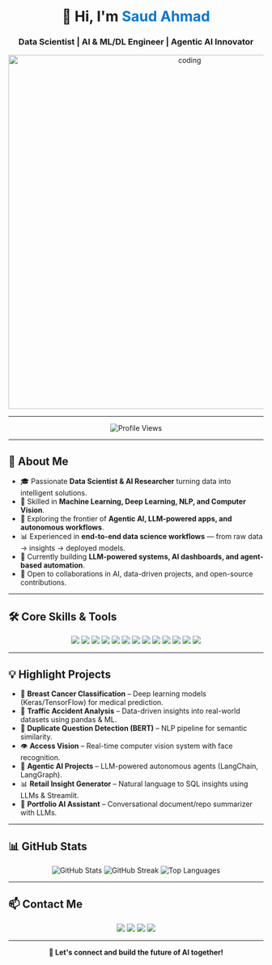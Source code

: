 <!-- Profile Header -->
<h1 align="center">👋 Hi, I'm <span style="color:#0078D4">Saud Ahmad</span></h1>
<h3 align="center">Data Scientist | AI & ML/DL Engineer | Agentic AI Innovator</h3>

<p align="center">
  <img src="https://i.pinimg.com/originals/81/17/8b/81178b47a8598f0c81c4799f2cdd4057.gif" alt="coding" width="700"/>
</p>

---

<p align="center">
  <img src="https://komarev.com/ghpvc/?username=saud0346&label=Profile%20views&color=0e75b6&style=flat" alt="Profile Views"/>
</p>

---

## 🚀 About Me
- 🎓 Passionate **Data Scientist & AI Researcher** turning data into intelligent solutions.  
- 🤖 Skilled in **Machine Learning, Deep Learning, NLP, and Computer Vision**.  
- 🧠 Exploring the frontier of **Agentic AI, LLM-powered apps, and autonomous workflows**.  
- 📊 Experienced in **end-to-end data science workflows** — from raw data → insights → deployed models.  
- 🌱 Currently building **LLM-powered systems, AI dashboards, and agent-based automation**.  
- 📢 Open to collaborations in AI, data-driven projects, and open-source contributions.  

---

## 🛠️ Core Skills & Tools
<p align="center">
  <img src="https://img.shields.io/badge/Python-3776AB?style=for-the-badge&logo=python&logoColor=white"/>
  <img src="https://img.shields.io/badge/Numpy-013243?style=for-the-badge&logo=numpy&logoColor=white"/>
  <img src="https://img.shields.io/badge/Pandas-150458?style=for-the-badge&logo=pandas&logoColor=white"/>
  <img src="https://img.shields.io/badge/Scikit--Learn-F7931E?style=for-the-badge&logo=scikit-learn&logoColor=white"/>
  <img src="https://img.shields.io/badge/TensorFlow-FF6F00?style=for-the-badge&logo=tensorflow&logoColor=white"/>
  <img src="https://img.shields.io/badge/PyTorch-EE4C2C?style=for-the-badge&logo=pytorch&logoColor=white"/>
  <img src="https://img.shields.io/badge/BERT-121212?style=for-the-badge&logo=google&logoColor=white"/>
  <img src="https://img.shields.io/badge/LangChain-000000?style=for-the-badge&logo=chainlink&logoColor=white"/>
  <img src="https://img.shields.io/badge/Streamlit-FF4B4B?style=for-the-badge&logo=streamlit&logoColor=white"/>
  <img src="https://img.shields.io/badge/SQL-4479A1?style=for-the-badge&logo=mysql&logoColor=white"/>
  <img src="https://img.shields.io/badge/OpenCV-5C3EE8?style=for-the-badge&logo=opencv&logoColor=white"/>
  <img src="https://img.shields.io/badge/Linux-FCC624?style=for-the-badge&logo=linux&logoColor=black"/>
  <img src="https://img.shields.io/badge/Git-F05032?style=for-the-badge&logo=git&logoColor=white"/>
</p>

---

## 💡 Highlight Projects
- 🧬 **Breast Cancer Classification** – Deep learning models (Keras/TensorFlow) for medical prediction.  
- 🚦 **Traffic Accident Analysis** – Data-driven insights into real-world datasets using pandas & ML.  
- 🤖 **Duplicate Question Detection (BERT)** – NLP pipeline for semantic similarity.  
- 👁️ **Access Vision** – Real-time computer vision system with face recognition.  
- 🔗 **Agentic AI Projects** – LLM-powered autonomous agents (LangChain, LangGraph).  
- 📊 **Retail Insight Generator** – Natural language to SQL insights using LLMs & Streamlit.  
- 🧠 **Portfolio AI Assistant** – Conversational document/repo summarizer with LLMs.  

---

## 📊 GitHub Stats
<p align="center">
  <img src="https://github-readme-stats.vercel.app/api?username=saud0346&show_icons=true&theme=radical" alt="GitHub Stats"/>
  <img src="https://github-readme-streak-stats.herokuapp.com/?user=saud0346&theme=radical" alt="GitHub Streak"/>
  <img src="https://github-readme-stats.vercel.app/api/top-langs?username=saud0346&show_icons=true&locale=en&layout=compact&theme=radical" alt="Top Languages"/>
</p>

---

## 📫 Contact Me

<p align="center">
  <a href="mailto:saud.ahmad346@outlook.com"><img src="https://img.shields.io/badge/Email-0078D4?style=for-the-badge&logo=microsoftoutlook&logoColor=white"/></a>
  <a href="https://www.linkedin.com/in/saud-ahmad-286000229/" target="_blank"><img src="https://img.shields.io/badge/LinkedIn-0A66C2?style=for-the-badge&logo=linkedin&logoColor=white"/></a>
  <a href="https://github.com/SaudDSxAI" target="_blank"><img src="https://img.shields.io/badge/GitHub-181717?style=for-the-badge&logo=github&logoColor=white"/></a>
  <a href="https://www.youtube.com/channel/UCSBnun1ilmIbVvjKqeQiVBw" target="_blank"><img src="https://img.shields.io/badge/YouTube-FF0000?style=for-the-badge&logo=youtube&logoColor=white"/></a>
</p>

---

<p align="center">
  <b>🚀 Let's connect and build the future of AI together!</b>
</p>
